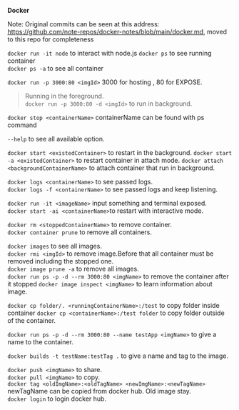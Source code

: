 **Docker**

Note: Original commits can be seen at this address: <https://github.com/note-repos/docker-notes/blob/main/docker.md>, moved to this repo for completeness

`docker run -it node` to interact with node.js
`docker ps` to see running container  
`docker ps -a` to see all container  

`docker run -p 3000:80 <imgId>` 3000 for hosting , 80 for EXPOSE.
> Running in the foreground.  
`docker run -p 3000:80 -d <imgId>` to run in background.

`docker stop <containerName>` containerName can be found with ps command

`--help` to see all available option.  

`docker start <existedContainer>` to restart in the background.
`docker start -a <existedContainer>` to restart container in attach mode.
`docker attach <backgroundContainerName>` to attach container that run in background.  

`docker logs <containerName>` to see passed logs.  
`docker logs -f <containerName>` to see passed logs and keep listening.  

`docker run -it <imageName>` input something and terminal exposed.  
`docker start -ai <containerName>`to restart with interactive mode.  

`docker rm <stoppedContainerName>` to remove container.  
`docker container prune` to remove all containers.  

`docker images` to see all images.  
`docker rmi <imgId>` to remove image.Before that all container must be removed including the stopped one.  
`docker image prune -a` to remove all images.  
`docker run ps -p -d --rm 3000:80 <imgName>` to remove the container after it stopped
`docker image inspect <imgName>` to learn information about image.  

`docker cp folder/. <runningContainerName>:/test` to copy folder inside container
`docker cp <containerName>:/test folder` to copy folder outside of the container.  

`docker run ps -p -d --rm 3000:80 --name testApp <imgName>` to give a name to the container.  

`docker builds -t testName:testTag .` to give a name and tag to the image.  

`docker push <imgName>` to share.  
`docker pull <imgName>` to copy.  
`docker tag <oldImgName>:<oldTagName> <newImgName>:<newTagName>` newTagName can be copied from docker hub. Old image stay.  
`docker login` to login docker hub.  

